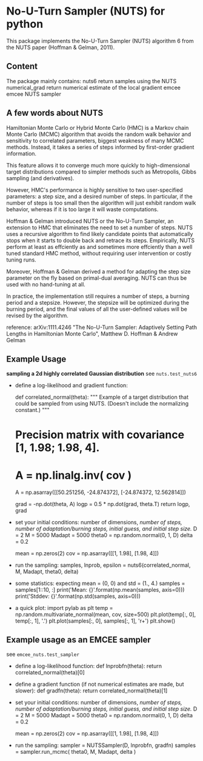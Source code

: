 No-U-Turn Sampler (NUTS) for python
===================================

This package implements the No-U-Turn Sampler (NUTS) algorithm 6 from the NUTS paper (Hoffman & Gelman, 2011).

Content
-------

The package mainly contains:
	nuts6                     return samples using the NUTS
	numerical_grad            return numerical estimate of the local gradient
	emcee                     emcee NUTS sampler 


A few words about NUTS
----------------------

Hamiltonian Monte Carlo or Hybrid Monte Carlo (HMC) is a Markov chain Monte Carlo (MCMC) algorithm that avoids the random walk behavior and sensitivity to correlated parameters, biggest weakness of many MCMC methods. Instead, it takes a series of steps informed by first-order gradient information.

This feature allows it to converge much more quickly to high-dimensional target distributions compared to simpler methods such as Metropolis, Gibbs sampling (and derivatives).

However, HMC's performance is highly sensitive to two user-specified parameters: a step size, and a desired number of steps.  In particular, if the number of steps is too small then the algorithm will just exhibit random walk behavior, whereas if it is too large it will waste computations.

Hoffman & Gelman introduced NUTS or the No-U-Turn Sampler, an extension to HMC that eliminates the need to set a number of steps.  NUTS uses a recursive algorithm to find likely candidate points that automatically stops when it starts to double back and retrace its steps.  Empirically, NUTS perform at least as effciently as and sometimes more effciently than a well tuned standard HMC method, without requiring user intervention or costly tuning runs.

Moreover, Hoffman & Gelman derived a method for adapting the step size parameter on the fly based on primal-dual averaging.  NUTS can thus be used with no hand-tuning at all.

In practice, the implementation still requires a number of steps, a burning period and a stepsize. However, the stepsize will be optimized during the burning period, and the final values of all the user-defined values will be revised by the algorithm.

reference: arXiv:1111.4246
"The No-U-Turn Sampler: Adaptively Setting Path Lengths in Hamiltonian Monte Carlo", Matthew D. Hoffman & Andrew Gelman


Example Usage
-------------
**sampling a 2d highly correlated Gaussian distribution**
see `nuts.test_nuts6`


* define a log-likelihood and gradient function:

	def correlated_normal(theta):
	"""
	Example of a target distribution that could be sampled from using NUTS.
	(Doesn't include the normalizing constant.)
	"""

	# Precision matrix with covariance [1, 1.98; 1.98, 4].
	# A = np.linalg.inv( cov )
	A = np.asarray([[50.251256, -24.874372],
			[-24.874372, 12.562814]])

	grad = -np.dot(theta, A)
	logp = 0.5 * np.dot(grad, theta.T)
	return logp, grad

* set your initial conditions: number of dimensions, _number of steps, number of adaptation/burning steps, initial guess, and initial step size._
	D = 2
	M = 5000
	Madapt = 5000
	theta0 = np.random.normal(0, 1, D)
	delta = 0.2

	mean = np.zeros(2)
	cov = np.asarray([[1, 1.98],
			[1.98, 4]])

* run the sampling:
	samples, lnprob, epsilon = nuts6(correlated_normal, M, Madapt, theta0, delta)

* some statistics: expecting mean = (0, 0) and std = (1., 4.)
	samples = samples[1::10, :]
	print('Mean: {}'.format(np.mean(samples, axis=0)))
	print('Stddev: {}'.format(np.std(samples, axis=0)))

* a quick plot:
	import pylab as plt
	temp = np.random.multivariate_normal(mean, cov, size=500)
	plt.plot(temp[:, 0], temp[:, 1], '.')
	plt.plot(samples[:, 0], samples[:, 1], 'r+')
	plt.show()


Example usage as an EMCEE sampler
---------------------------------
see `emcee_nuts.test_sampler`

* define a log-likelihood function:
	def lnprobfn(theta):
		return correlated_normal(theta)[0]

* define a gradient function (if not numerical estimates are made, but slower):
	def gradfn(theta):
		return correlated_normal(theta)[1]

* set your initial conditions: number of dimensions, _number of steps, number of adaptation/burning steps, initial guess, and initial step size._
	D = 2
	M = 5000
	Madapt = 5000
	theta0 = np.random.normal(0, 1, D)
	delta = 0.2

	mean = np.zeros(2)
	cov = np.asarray([[1, 1.98],
			[1.98, 4]])

* run the sampling:
	sampler = NUTSSampler(D, lnprobfn, gradfn)
	samples = sampler.run_mcmc( theta0, M, Madapt, delta )


